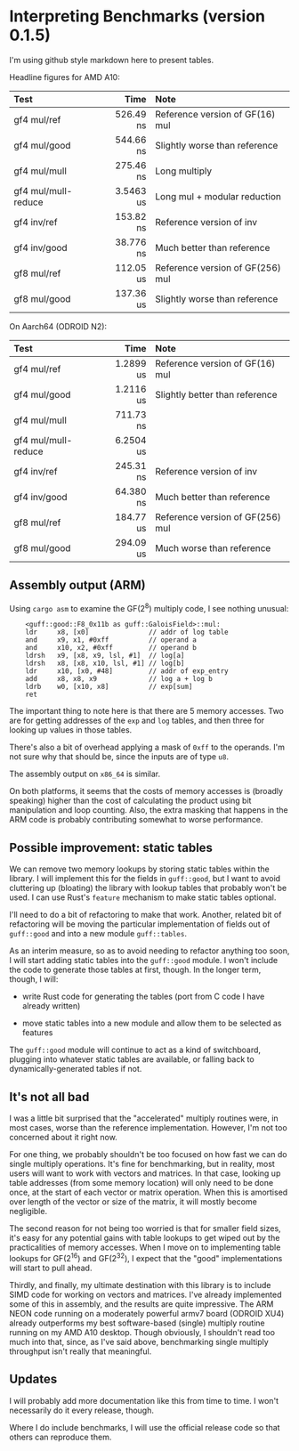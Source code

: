 # Interpreting Benchmarks (version 0.1.5)

I'm using github style markdown here to present tables.

Headline figures for AMD A10:

| Test                |   Time    | Note                             |
| :---                |   ---:    | :---                             |
| gf4 mul/ref         | 526.49 ns | Reference version of GF(16) mul  |
| gf4 mul/good        | 544.66 ns | Slightly worse than reference    |
| gf4 mul/mull        | 275.46 ns | Long multiply                    |
| gf4 mul/mull-reduce | 3.5463 us | Long mul + modular reduction     |
| gf4 inv/ref         | 153.82 ns | Reference version of inv         |
| gf4 inv/good        | 38.776 ns | Much better than reference       |
| gf8 mul/ref         | 112.05 us | Reference version of GF(256) mul |
| gf8 mul/good        | 137.36 us | Slightly worse than reference    |


On Aarch64 (ODROID N2):

| Test                |   Time    | Note                             |
| :---                |   ---:    | :---                             |
| gf4 mul/ref         | 1.2899 us | Reference version of GF(16) mul  |
| gf4 mul/good        | 1.2116 us | Slightly better than reference   |
| gf4 mul/mull        | 711.73 ns |                                  |
| gf4 mul/mull-reduce | 6.2504 us |                                  |
| gf4 inv/ref         | 245.31 ns | Reference version of inv         |
| gf4 inv/good        | 64.380 ns | Much better than reference       |
| gf8 mul/ref         | 184.77 us | Reference version of GF(256) mul |
| gf8 mul/good        | 294.09 us | Much worse than reference        |

## Assembly output (ARM)

Using `cargo asm` to examine the GF(2<sup>8</sup>) multiply code, I
see nothing unusual:

```Assembly
	<guff::good::F8_0x11b as guff::GaloisField>::mul:
	ldr     x8, [x0]               // addr of log table 
	and     x9, x1, #0xff          // operand a
	and     x10, x2, #0xff         // operand b
	ldrsh   x9, [x8, x9, lsl, #1]  // log[a]
	ldrsh   x8, [x8, x10, lsl, #1] // log[b]
	ldr     x10, [x0, #48]         // addr of exp_entry 
	add     x8, x8, x9             // log a + log b 
	ldrb    w0, [x10, x8]          // exp[sum]
	ret
```

The important thing to note here is that there are 5 memory accesses.
Two are for getting addresses of the `exp` and `log` tables, and then
three for looking up values in those tables.

There's also a bit of overhead applying a mask of `0xff` to the
operands. I'm not sure why that should be, since the inputs are of
type `u8`. 

The assembly output on `x86_64` is similar.

On both platforms, it seems that the costs of memory accesses is
(broadly speaking) higher than the cost of calculating the product
using bit manipulation and loop counting. Also, the extra masking that
happens in the ARM code is probably contributing somewhat to worse
performance.

## Possible improvement: static tables

We can remove two memory lookups by storing static tables within the
library. I will implement this for the fields in `guff::good`, but I
want to avoid cluttering up (bloating) the library with lookup tables
that probably won't be used. I can use Rust's `feature` mechanism to
make static tables optional.

I'll need to do a bit of refactoring to make that work. Another,
related bit of refactoring will be moving the particular
implementation of fields out of `guff::good` and into a new module
`guff::tables`. 

As an interim measure, so as to avoid needing to refactor anything too
soon, I will start adding static tables into the `guff::good`
module. I won't include the code to generate those tables at first,
though. In the longer term, though, I will:

* write Rust code for generating the tables (port from C code I have
  already written)

* move static tables into a new module and allow them to be selected
  as features

The `guff::good` module will continue to act as a kind of switchboard,
plugging into whatever static tables are available, or falling back to
dynamically-generated tables if not.

## It's not all bad

I was a little bit surprised that the "accelerated" multiply routines
were, in most cases, worse than the reference implementation. However,
I'm not too concerned about it right now.

For one thing, we probably shouldn't be too focused on how fast we can
do single multiply operations. It's fine for benchmarking, but in
reality, most users will want to work with vectors and matrices. In
that case, looking up table addresses (from some memory location) will
only need to be done once, at the start of each vector or matrix
operation. When this is amortised over length of the vector or size of
the matrix, it will mostly become negligible.

The second reason for not being too worried is that for smaller field
sizes, it's easy for any potential gains with table lookups to get
wiped out by the practicalities of memory accesses. When I move on to
implementing table lookups for GF(2<sup>16</sup>) and
GF(2<sup>32</sup>), I expect that the "good" implementations will
start to pull ahead.

Thirdly, and finally, my ultimate destination with this library is to
include SIMD code for working on vectors and matrices. I've already
implemented some of this in assembly, and the results are quite
impressive. The ARM NEON code running on a moderately powerful armv7
board (ODROID XU4) already outperforms my best software-based (single)
multiply routine running on my AMD A10 desktop. Though obviously, I
shouldn't read too much into that, since, as I've said above,
benchmarking single multiply throughput isn't really that meaningful.

## Updates

I will probably add more documentation like this from time to time. I
won't necessarily do it every release, though.

Where I do include benchmarks, I will use the official release code so
that others can reproduce them.
